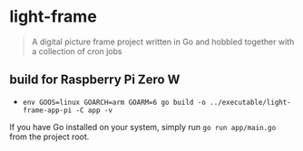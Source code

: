 # light-frame

> A digital picture frame project written in Go and hobbled together with a collection of cron jobs

## build for Raspberry Pi Zero W
- `env GOOS=linux GOARCH=arm GOARM=6 go build -o ../executable/light-frame-app-pi -C app -v`

If you have Go installed on your system, simply run `go run app/main.go` from the project root.
